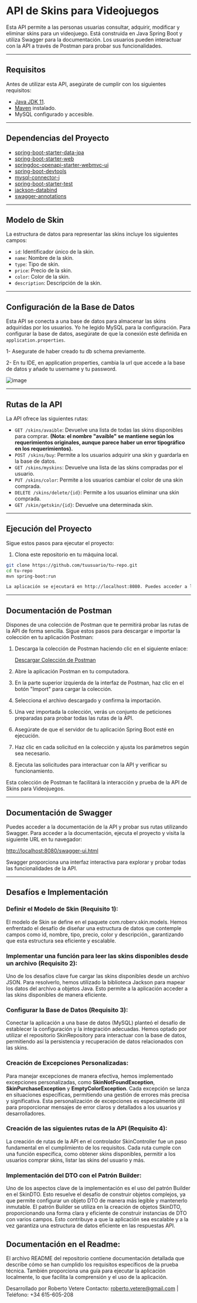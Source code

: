 
# API de Skins para Videojuegos

Esta API permite a las personas usuarias consultar, adquirir, modificar y eliminar skins para un videojuego. Está construida en Java Spring Boot y utiliza Swagger para la documentación. Los usuarios pueden interactuar con la API a través de Postman para probar sus funcionalidades.

---

## Requisitos

Antes de utilizar esta API, asegúrate de cumplir con los siguientes requisitos:

- [Java JDK 11](https://www.oracle.com/java/technologies/javase-jdk11-downloads.html).
- [Maven](https://maven.apache.org/download.cgi) instalado.
- MySQL configurado y accesible.
---

## Dependencias del Proyecto

- [spring-boot-starter-data-jpa](https://mvnrepository.com/artifact/org.springframework.boot/spring-boot-starter-data-jpa)
- [spring-boot-starter-web](https://mvnrepository.com/artifact/org.springframework.boot/spring-boot-starter-web)
- [springdoc-openapi-starter-webmvc-ui](https://mvnrepository.com/artifact/org.springdoc/springdoc-openapi-starter-webmvc-ui)
- [spring-boot-devtools](https://mvnrepository.com/artifact/org.springframework.boot/spring-boot-devtools)
- [mysql-connector-j](https://mvnrepository.com/artifact/mysql/mysql-connector-java)
- [spring-boot-starter-test](https://mvnrepository.com/artifact/org.springframework.boot/spring-boot-starter-test)
- [jackson-databind](https://mvnrepository.com/artifact/com.fasterxml.jackson.core/jackson-databind)
- [swagger-annotations](https://mvnrepository.com/artifact/io.swagger.core.v3/swagger-annotations)
---

## Modelo de Skin

La estructura de datos para representar las skins incluye los siguientes campos:

- `id`: Identificador único de la skin.
- `name`: Nombre de la skin.
- `type`: Tipo de skin.
- `price`: Precio de la skin.
- `color`: Color de la skin.
- `description`: Descripción de la skin.
---

## Configuración de la Base de Datos

Esta API se conecta a una base de datos para almacenar las skins adquiridas por los usuarios. Yo he legido MySQL para la configuración. Para configurar la base de datos, asegúrate de que la conexión esté definida en `application.properties`.

1- Asegurate de haber creado tu db schema previamente. 

2- En tu IDE, en application properties, cambia la url que accede a la base de datos y añade tu username y tu password.

![image](https://github.com/RobertoVetere/jump-2-digital-prueba/assets/42187726/ae212d4b-58bb-4d06-86bb-813774068d9a)

---

## Rutas de la API

La API ofrece las siguientes rutas:

- `GET /skins/avaible`: Devuelve una lista de todas las skins disponibles para comprar. **(Nota: el nombre "avaible" se mantiene según los requerimientos originales, aunque parece haber un error tipográfico en los requerimientos).**
- `POST /skins/buy`: Permite a los usuarios adquirir una skin y guardarla en la base de datos.
- `GET /skins/myskins`: Devuelve una lista de las skins compradas por el usuario.
- `PUT /skins/color`: Permite a los usuarios cambiar el color de una skin comprada.
- `DELETE /skins/delete/{id}`: Permite a los usuarios eliminar una skin comprada.
- `GET /skin/getskin/{id}`: Devuelve una determinada skin.
---

## Ejecución del Proyecto

Sigue estos pasos para ejecutar el proyecto:

1. Clona este repositorio en tu máquina local.

```bash
git clone https://github.com/tuusuario/tu-repo.git
cd tu-repo
mvn spring-boot:run

La aplicación se ejecutará en http://localhost:8080. Puedes acceder a la documentación de Swagger y probar la API o bien usar Postman tal y como indico a continuación.

```

---
## Documentación de Postman

Dispones de una colección de Postman que te permitirá probar las rutas de la API de forma sencilla. Sigue estos pasos para descargar e importar la colección en tu aplicación Postman:

1. Descarga la colección de Postman haciendo clic en el siguiente enlace:

   [Descargar Colección de Postman](https://drive.google.com/file/d/15UNKrJSqkRU7815EdgzybatZLOCKzBVq/view?usp=drive_link)

2. Abre la aplicación Postman en tu computadora.

3. En la parte superior izquierda de la interfaz de Postman, haz clic en el botón "Import" para cargar la colección.

4. Selecciona el archivo descargado y confirma la importación.

5. Una vez importada la colección, verás un conjunto de peticiones preparadas para probar todas las rutas de la API.

6. Asegúrate de que el servidor de tu aplicación Spring Boot esté en ejecución.

7. Haz clic en cada solicitud en la colección y ajusta los parámetros según sea necesario.

8. Ejecuta las solicitudes para interactuar con la API y verificar su funcionamiento.

Esta colección de Postman te facilitará la interacción y prueba de la API de Skins para Videojuegos.

---

## Documentación de Swagger

Puedes acceder a la documentación de la API y probar sus rutas utilizando Swagger. Para acceder 
a la documentación, ejecuta el proyecto y visita la siguiente URL en tu navegador:

[http://localhost:8080/swagger-ui.html](http://localhost:8080/doc/swagger-ui/index.html)

Swagger proporciona una interfaz interactiva para explorar y probar todas las funcionalidades 
de la API.

---

## Desafíos e Implementación

### Definir el Modelo de Skin (Requisito 1):

El modelo de Skin se define en el paquete com.roberv.skin.models. Hemos enfrentado el desafío 
de diseñar una estructura de datos que contemple campos como id, nombre, tipo, precio, color y 
descripción., garantizando que esta estructura sea eficiente y escalable.

### Implementar una función para leer las skins disponibles desde un archivo (Requisito 2):

Uno de los desafíos clave fue cargar las skins disponibles desde un archivo JSON. Para 
resolverlo, hemos utilizado la biblioteca Jackson para mapear los datos del archivo a objetos 
Java. Esto permite a la aplicación acceder a las skins disponibles de manera eficiente.

### Configurar la Base de Datos (Requisito 3):

Conectar la aplicación a una base de datos (MySQL) planteó el desafío de establecer 
la configuración y la 
integración adecuadas. Hemos optado por utilizar el repositorio SkinRepository para 
interactuar con la base de datos, permitiendo así la persistencia y recuperación de datos 
relacionados con las skins.

### Creación de Excepciones Personalizadas:

Para manejar excepciones de manera efectiva, hemos implementado excepciones personalizadas, 
como **SkinNotFoundException**, **SkinPurchaseException** y **EmptyColorException**. 
Cada excepción se lanza en situaciones específicas, permitiendo una gestión de errores más 
precisa y significativa. Esta personalización de excepciones es especialmente útil para 
proporcionar mensajes de error claros y detallados a los usuarios y desarrolladores.

### Creación de las siguientes rutas de la API (Requisito 4):

La creación de rutas de la API en el controlador SkinController fue un paso fundamental en el 
cumplimiento de los requisitos. Cada ruta cumple con una función específica, como obtener skins 
disponibles, permitir a los usuarios comprar skins, listar las skins del usuario y más.

### Implementación del DTO con el Patrón Builder:

Uno de los aspectos clave de la implementación es el uso del patrón Builder en el SkinDTO. 
Esto resuelve el desafío de construir objetos complejos, ya que permite configurar un objeto 
DTO de manera más legible y mantenerlo inmutable. El patrón Builder se utiliza en la creación 
de objetos SkinDTO, proporcionando una forma clara y eficiente de construir instancias de DTO 
con varios campos. Esto contribuye a que la aplicación sea escalable y a la vez garantiza una 
estructura de datos eficiente en las respuestas API.


## Documentación en el Readme:

El archivo README del repositorio contiene documentación detallada que describe cómo se han 
cumplido los requisitos específicos de la prueba técnica. También proporciona una guía para 
ejecutar la aplicación localmente, lo que facilita la comprensión y el uso de la aplicación.

Desarrollado por Roberto Vetere
Contacto: [roberto.vetere@gmail.com](mailto:roberto.vetere@gmail.com) | Teléfono: +34 615-605-208

